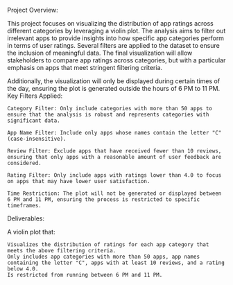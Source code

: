 Project Overview:

This project focuses on visualizing the distribution of app ratings across different categories by leveraging a violin plot. The analysis aims to filter out irrelevant apps to provide insights into how specific app categories perform in terms of user ratings. Several filters are applied to the dataset to ensure the inclusion of meaningful data. The final visualization will allow stakeholders to compare app ratings across categories, but with a particular emphasis on apps that meet stringent filtering criteria.

Additionally, the visualization will only be displayed during certain times of the day, ensuring the plot is generated outside the hours of 6 PM to 11 PM.
Key Filters Applied:

    Category Filter: Only include categories with more than 50 apps to ensure that the analysis is robust and represents categories with significant data.

    App Name Filter: Include only apps whose names contain the letter "C" (case-insensitive).

    Review Filter: Exclude apps that have received fewer than 10 reviews, ensuring that only apps with a reasonable amount of user feedback are considered.

    Rating Filter: Only include apps with ratings lower than 4.0 to focus on apps that may have lower user satisfaction.

    Time Restriction: The plot will not be generated or displayed between 6 PM and 11 PM, ensuring the process is restricted to specific timeframes.

Deliverables:

A violin plot that:

    Visualizes the distribution of ratings for each app category that meets the above filtering criteria.
    Only includes app categories with more than 50 apps, app names containing the letter "C", apps with at least 10 reviews, and a rating below 4.0.
    Is restricted from running between 6 PM and 11 PM.
